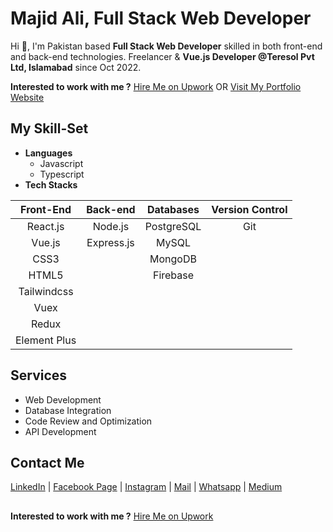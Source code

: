 # Majid Ali, Full Stack Web Developer

Hi 👋, I'm Pakistan based **Full Stack Web Developer** skilled in both front-end and back-end technologies. Freelancer & **Vue.js Developer @Teresol Pvt Ltd, Islamabad** since Oct 2022.

**Interested to work with me ?**
[Hire Me on Upwork](https://www.upwork.com/freelancers/~018c214d3139f0f30e)    OR    [Visit My Portfolio Website](https://majidev.netlify.app/)

## My Skill-Set
- **Languages**
    - Javascript
    - Typescript
- **Tech Stacks**
  
|    Front-End        |    Back-end     |    Databases          |    Version Control          |
|    :------------:   |    :-------:    |    :-------------:    |    :-------------------:    |
|    React.js         |    Node.js      |    PostgreSQL         |    Git                      |
|    Vue.js           |    Express.js   |    MySQL              |
|    CSS3             |                 |    MongoDB            |
|    HTML5            |                 |    Firebase           |         
|    Tailwindcss      |
|    Vuex             |
|    Redux            |
|    Element Plus     |

## Services
- Web Development
- Database Integration
- Code Review and Optimization
- API Development


## Contact Me
[LinkedIn](https://www.linkedin.com/in/majid-ali-074b97245/) | [Facebook Page](https://www.facebook.com/groups/246606200063950/?ref=share_group_link) | [Instagram](https://instagram.com/majid_ali_wattu?utm_source=qr&igshid=ZDc4ODBmNjlmNQ%3D%3D) | [Mail](mailto:majidaliqau@gmail.com) | [Whatsapp](https://wa.me/923275065850) | [Medium](https://medium.com/@majid.teresol)    

##
**Interested to work with me ?**
[Hire Me on Upwork](https://www.upwork.com/freelancers/~018c214d3139f0f30e)
